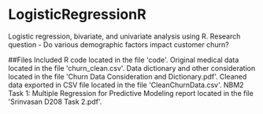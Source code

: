 # LogisticRegressionR
Logistic regression, bivariate, and univariate analysis using R.
Research question - Do various demographic factors impact customer churn? 

##Files Included 
R code located in the file 'code'. 
Original medical data located in the file 'churn_clean.csv'. 
Data dictionary and other consideration located in the file 'Churn Data Consideration and Dictionary.pdf'. 
Cleaned data exported in CSV file located in the file 'CleanChurnData.csv'. 
NBM2 Task 1: Multiple Regression for Predictive Modeling report located in the file 'Srinvasan D208 Task 2.pdf'.
